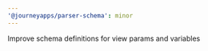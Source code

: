 ```yaml
---
'@journeyapps/parser-schema': minor
---
```


Improve schema definitions for view params and variables
